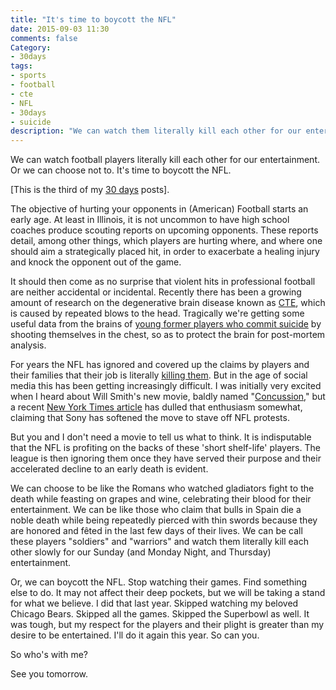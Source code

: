 ```yaml
---
title: "It's time to boycott the NFL"
date: 2015-09-03 11:30
comments: false
Category:
- 30days
tags:
- sports
- football
- cte
- NFL
- 30days
- suicide
description: "We can watch them literally kill each other for our entertainment. Or we can choose not to."
---
```


We can watch football players literally kill each other for our entertainment. Or we can choose not to. It's time to boycott the NFL.

<!-- more -->

[This is the third of my [30 days][] posts].

The objective of hurting your opponents in (American) Football starts an early age. At least in Illinois, it is not uncommon to have high school coaches produce scouting reports on upcoming opponents. These reports detail, among other things, which players are hurting where, and where one should aim a strategically placed hit, in order to exacerbate a healing injury and knock the opponent out of the game. 

It should then come as no surprise that violent hits in professional football are neither accidental or incidental. Recently there has been a growing amount of research on the degenerative brain disease known as [CTE][], which is caused by repeated blows to the head. Tragically we're getting some useful data from the brains of [young former players who commit suicide][suicide] by shooting themselves in the chest, so as to protect the brain for post-mortem analysis. 

For years the NFL has ignored and covered up the claims by players and their families that their job is literally [killing them][]. But in the age of social media this has been getting increasingly difficult. I was initially very excited when I heard about Will Smith's new movie, baldly named "[Concussion][]," but a recent [New York Times article][] has dulled that enthusiasm somewhat, claiming that Sony has softened the move to stave off NFL protests.

But you and I don't need a movie to tell us what to think. It is indisputable that the NFL is profiting on the backs of these 'short shelf-life' players. The league is then ignoring them once they have served their purpose and their accelerated decline to an early death is evident.

We can choose to be like the Romans who watched gladiators fight to the death while feasting on grapes and wine, celebrating their blood for their entertainment. We can be like those who claim that bulls in Spain die a noble death while being repeatedly pierced with thin swords because they are honored and fêted in the last few days of their lives. We can be call these players "soldiers" and "warriors" and watch them literally kill each other slowly for our Sunday (and Monday Night, and Thursday) entertainment.

Or, we can boycott the NFL. Stop watching their games. Find something else to do. It may not affect their deep pockets, but we will be taking a stand for what we believe. I did that last year. Skipped watching my beloved Chicago Bears. Skipped all the games. Skipped the Superbowl as well. It was tough, but my respect for the players and their plight is greater than my desire to be entertained. I'll do it again this year. So can you. 

So who's with me?
 
See you tomorrow.

[30 days]: /2015/08/31/30-days/
[CTE]: https://en.wikipedia.org/wiki/Chronic_traumatic_encephalopathy
[suicide]: http://www.ajc.com/news/news/kosta-karageorge-cte-football-suicide/njJf9/
[Concussion]: https://www.youtube.com/watch?v=Qk-1TLVUPZk
[killing them]: https://en.wikipedia.org/wiki/List_of_NFL_players_with_chronic_traumatic_encephalopathy
[New York Times article]: http://www.nytimes.com/2015/09/02/sports/football/makers-of-sonys-concussion-film-tried-to-avoid-angering-nfl-emails-show.html

